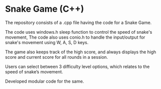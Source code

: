 # Snake Game (C++)
The repository consists of a .cpp file having the code for a Snake Game.

The code uses windows.h sleep function to control the speed of snake's movement, The code also uses conio.h to handle the input/output for snake's movement using W, A, S, D keys.

The game also keeps track of the high score, and always displays the high score and current score for all rounds in a session.

Users can select between 3 difficulty level options, which relates to the speed of snake’s movement.

Developed modular code for the same.

